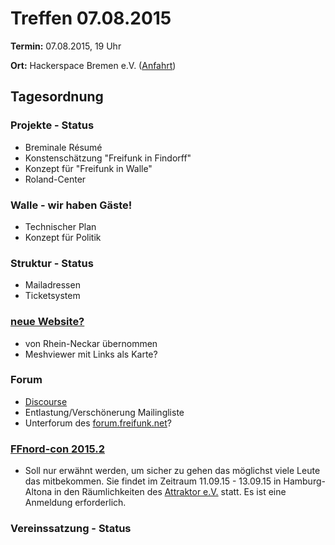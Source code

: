 # Treffen 07.08.2015

**Termin:** 07.08.2015, 19 Uhr

**Ort:** Hackerspace Bremen e.V. ([Anfahrt](https://www.hackerspace-bremen.de/anfahrt/))

## Tagesordnung

### Projekte - Status
* Breminale Résumé
* Konstenschätzung "Freifunk in Findorff"
* Konzept für "Freifunk in Walle"
* Roland-Center

### Walle - wir haben Gäste!
* Technischer Plan
* Konzept für Politik

### Struktur - Status
* Mailadressen
* Ticketsystem

### [neue Website?](http://SimJoSt.github.io/neue-Freifunk-Website)
* von Rhein-Neckar übernommen
* Meshviewer mit Links als Karte?

### Forum
* [Discourse](http://www.discourse.org/)
* Entlastung/Verschönerung Mailingliste
* Unterforum des [forum.freifunk.net](http://forum.freifunk.net)?

### [FFnord-con 2015.2](http://ffnord.net)
* Soll nur erwähnt werden, um sicher zu gehen das möglichst viele Leute das mitbekommen. Sie findet im Zeitraum 11.09.15 - 13.09.15 in Hamburg-Altona in den Räumlichkeiten des [Attraktor e.V.](https://blog.attraktor.org/) statt. Es ist eine Anmeldung erforderlich.

### Vereinssatzung - Status
